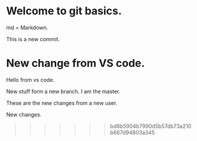 # Welcome to git basics.

md = Markdown.


This is a new commit.

# New change from VS code.

Hello from vs code.

New stuff form a new branch. I am the master.


These are the new changes from a new user.


New changes.
>>>>>>> bd8b5904b7990d5b57db73a210b667d94803a345
